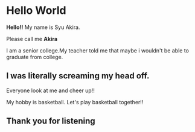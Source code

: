 # Hello World

**Hello!!** My name is Syu Akira.

Please call me **Akira**

I am a senior college.My teacher told me that maybe i wouldn't be able to graduate from college.

## I was literally screaming my head off.

Everyone look at me and cheer up!!

My hobby is basketball. Let's play basketball together!! 

## Thank you for listening